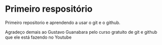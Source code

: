# Primeiro respositório
 Primeiro repositorio e aprendendo a usar o git e o github.
 
 Agradeço demais ao Gustavo Guanabara pelo curso gratuito de git e github que ele está fazendo no Youtube
